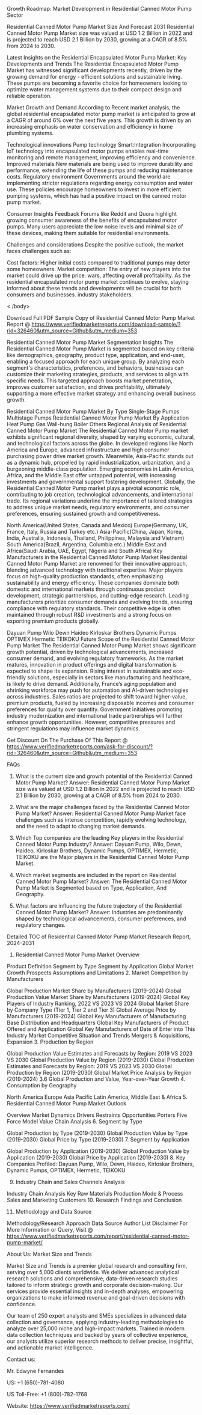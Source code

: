Growth Roadmap: Market Development in Residential Canned Motor Pump Sector


Residential Canned Motor Pump Market Size And Forecast 2031
Residential Canned Motor Pump Market size was valued at USD 1.2 Billion in 2022 and is projected to reach USD 2.1 Billion by 2030, growing at a CAGR of 8.5% from 2024 to 2030.

Latest Insights on the Residential Encapsulated Motor Pump Market: Key Developments and Trends
The Residential Encapsulated Motor Pump Market has witnessed significant developments recently, driven ​​by the growing demand for energy - efficient solutions and sustainable living. These pumps are becoming a favorite choice for homeowners looking to optimize water management systems due to their compact design and reliable operation.

Market Growth and Demand
According to Recent market analysis, the global residential encapsulated motor pump market is anticipated to grow at a CAGR of around 6% over the next five years. This growth is driven by an increasing emphasis on water conservation and efficiency in home plumbing systems.

Technological innovations
Pump technology Smart:Integration Incorporating IoT technology into encapsulated motor pumps enables real-time monitoring and remote management, improving efficiency and convenience.
Improved materials:New materials are being used to improve durability and performance, extending the life of these pumps and reducing maintenance costs.
Regulatory environment
Governments around the world are implementing stricter regulations regarding energy consumption and water use. These policies encourage homeowners to invest in more efficient pumping systems, which has had a positive impact on the canned motor pump market.

Consumer Insights
Feedback Forums like Reddit and Quora highlight growing consumer awareness of the benefits of encapsulated motor pumps. Many users appreciate the low noise levels and minimal size of these devices, making them suitable for residential environments.

Challenges and considerations
Despite the positive outlook, the market faces challenges such as:

Cost factors: Higher initial costs compared to traditional pumps may deter some homeowners.
Market competition: The entry of new players into the market could drive up the price. wars, affecting overall profitability.
As the residential encapsulated motor pump market continues to evolve, staying informed about these trends and developments will be crucial for both consumers and businesses. industry stakeholders.

< /body>

Download Full PDF Sample Copy of Residential Canned Motor Pump Market Report @ https://www.verifiedmarketreports.com/download-sample/?rid=326460&utm_source=Github&utm_medium=353

Residential Canned Motor Pump Market Segmentation Insights
The Residential Canned Motor Pump Market is segmented based on key criteria like demographics, geography, product type, application, and end-user, enabling a focused approach for each unique group. By analyzing each segment's characteristics, preferences, and behaviors, businesses can customize their marketing strategies, products, and services to align with specific needs. This targeted approach boosts market penetration, improves customer satisfaction, and drives profitability, ultimately supporting a more effective market strategy and enhancing overall business growth.

Residential Canned Motor Pump Market By Type
Single-Stage Pumps
Multistage Pumps
Residential Canned Motor Pump Market By Application
Heat Pump
Gas Wall-hung Boiler
Others
Regional Analysis of Residential Canned Motor Pump Market
The Residential Canned Motor Pump market exhibits significant regional diversity, shaped by varying economic, cultural, and technological factors across the globe. In developed regions like North America and Europe, advanced infrastructure and high consumer purchasing power drive market growth. Meanwhile, Asia-Pacific stands out as a dynamic hub, propelled by rapid industrialization, urbanization, and a burgeoning middle-class population. Emerging economies in Latin America, Africa, and the Middle East offer untapped potential, with increasing investments and governmental support fostering development. Globally, the Residential Canned Motor Pump market plays a pivotal economic role, contributing to job creation, technological advancements, and international trade. Its regional variations underline the importance of tailored strategies to address unique market needs, regulatory environments, and consumer preferences, ensuring sustained growth and competitiveness.

North America(United States, Canada and Mexico)
Europe(Germany, UK, France, Italy, Russia and Turkey etc.)
Asia-Pacific(China, Japan, Korea, India, Australia, Indonesia, Thailand, Philippines, Malaysia and Vietnam)
South America(Brazil, Argentina, Columbia etc.)
Middle East and Africa(Saudi Arabia, UAE, Egypt, Nigeria and South Africa)
Key Manufacturers in the Residential Canned Motor Pump Market
Residential Canned Motor Pump Market are renowned for their innovative approach, blending advanced technology with traditional expertise. Major players focus on high-quality production standards, often emphasizing sustainability and energy efficiency. These companies dominate both domestic and international markets through continuous product development, strategic partnerships, and cutting-edge research. Leading manufacturers prioritize consumer demands and evolving trends, ensuring compliance with regulatory standards. Their competitive edge is often maintained through robust R&D investments and a strong focus on exporting premium products globally.

Dayuan Pump
Wilo
Dewn
Haideo
Kirloskar Brothers
Dynamic Pumps
OPTIMEX
Hermetic
TEIKOKU
Future Scope of the Residential Canned Motor Pump Market
The Residential Canned Motor Pump Market shows significant growth potential, driven by technological advancements, increased consumer demand, and evolving regulatory frameworks. As the market matures, innovation in product offerings and digital transformation is expected to shape its expansion. Rising interest in sustainable and eco-friendly solutions, especially in sectors like manufacturing and healthcare, is likely to drive demand. Additionally, France’s aging population and shrinking workforce may push for automation and AI-driven technologies across industries. Sales ratios are projected to shift toward higher-value, premium products, fueled by increasing disposable incomes and consumer preferences for quality over quantity. Government initiatives promoting industry modernization and international trade partnerships will further enhance growth opportunities. However, competitive pressures and stringent regulations may influence market dynamics.

Get Discount On The Purchase Of This Report @ https://www.verifiedmarketreports.com/ask-for-discount/?rid=326460&utm_source=Github&utm_medium=353

FAQs
1. What is the current size and growth potential of the Residential Canned Motor Pump Market?
Answer: Residential Canned Motor Pump Market size was valued at USD 1.2 Billion in 2022 and is projected to reach USD 2.1 Billion by 2030, growing at a CAGR of 8.5% from 2024 to 2030.

2. What are the major challenges faced by the Residential Canned Motor Pump Market?
Answer: Residential Canned Motor Pump Market face challenges such as intense competition, rapidly evolving technology, and the need to adapt to changing market demands.

3. Which Top companies are the leading Key players in the Residential Canned Motor Pump Industry?
Answer: Dayuan Pump, Wilo, Dewn, Haideo, Kirloskar Brothers, Dynamic Pumps, OPTIMEX, Hermetic, TEIKOKU are the Major players in the Residential Canned Motor Pump Market.

4. Which market segments are included in the report on Residential Canned Motor Pump Market?
Answer: The Residential Canned Motor Pump Market is Segmented based on Type, Application, And Geography.

5. What factors are influencing the future trajectory of the Residential Canned Motor Pump Market?
Answer: Industries are predominantly shaped by technological advancements, consumer preferences, and regulatory changes.

Detailed TOC of Residential Canned Motor Pump Market Research Report, 2024-2031
1. Residential Canned Motor Pump Market Overview

Product Definition
Segment by Type
Segment by Application
Global Market Growth Prospects
Assumptions and Limitations
2. Market Competition by Manufacturers

Global Production Market Share by Manufacturers (2019-2024)
Global Production Value Market Share by Manufacturers (2019-2024)
Global Key Players of Industry Ranking, 2022 VS 2023 VS 2024
Global Market Share by Company Type (Tier 1, Tier 2 and Tier 3)
Global Average Price by Manufacturers (2019-2024)
Global Key Manufacturers of Manufacturing Base Distribution and Headquarters
Global Key Manufacturers of Product Offered and Application
Global Key Manufacturers of Date of Enter into This Industry
Market Competitive Situation and Trends
Mergers & Acquisitions, Expansion
3. Production by Region

Global Production Value Estimates and Forecasts by Region: 2019 VS 2023 VS 2030
Global Production Value by Region (2019-2030)
Global Production Estimates and Forecasts by Region: 2019 VS 2023 VS 2030
Global Production by Region (2019-2030)
Global Market Price Analysis by Region (2019-2024) 3.6 Global Production and Value, Year-over-Year Growth
4. Consumption by Geography

North America
Europe
Asia Pacific
Latin America, Middle East & Africa
5. Residential Canned Motor Pump Market Outlook

Overview
Market Dynamics
Drivers
Restraints
Opportunities
Porters Five Force Model
Value Chain Analysis 
6. Segment by Type

Global Production by Type (2019-2030)
Global Production Value by Type (2019-2030)
Global Price by Type (2019-2030)
7. Segment by Application

Global Production by Application (2019-2030)
Global Production Value by Application (2019-2030)
Global Price by Application (2019-2030)
8. Key Companies Profiled: Dayuan Pump, Wilo, Dewn, Haideo, Kirloskar Brothers, Dynamic Pumps, OPTIMEX, Hermetic, TEIKOKU

9. Industry Chain and Sales Channels Analysis

Industry Chain Analysis
Key Raw Materials
Production Mode & Process
Sales and Marketing
Customers
10. Research Findings and Conclusion

11. Methodology and Data Source

Methodology/Research Approach
Data Source
Author List
Disclaimer
For More Information or Query, Visit @ https://www.verifiedmarketreports.com/report/residential-canned-motor-pump-market/

About Us: Market Size and Trends

Market Size and Trends is a premier global research and consulting firm, serving over 5,000 clients worldwide. We deliver advanced analytical research solutions and comprehensive, data-driven research studies tailored to inform strategic growth and corporate decision-making. Our services provide essential insights and in-depth analyses, empowering organizations to make informed revenue and goal-driven decisions with confidence.

Our team of 250 expert analysts and SMEs specializes in advanced data collection and governance, applying industry-leading methodologies to analyze over 25,000 niche and high-impact markets. Trained in modern data collection techniques and backed by years of collective experience, our analysts utilize superior research methods to deliver precise, insightful, and actionable market intelligence.

Contact us:

Mr. Edwyne Fernandes

US: +1 (650)-781-4080

US Toll-Free: +1 (800)-782-1768

Website: https://www.verifiedmarketreports.com/
